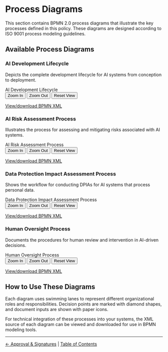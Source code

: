 # Process Diagrams

This section contains BPMN 2.0 process diagrams that illustrate the key processes defined in this policy. These diagrams are designed according to ISO 9001 process modeling guidelines.

## Available Process Diagrams

### AI Development Lifecycle

Depicts the complete development lifecycle for AI systems from conception to deployment.

<div class="bpmn-viewer-container" id="bpmn-viewer-ai-development-lifecycle-bpmn-container">
  <div class="bpmn-toolbar">
    <span>AI Development Lifecycle</span>
    <div>
      <button class="zoom-in" data-viewer="bpmn-viewer-ai-development-lifecycle-bpmn">Zoom In</button>
      <button class="zoom-out" data-viewer="bpmn-viewer-ai-development-lifecycle-bpmn">Zoom Out</button>
      <button class="reset-view" data-viewer="bpmn-viewer-ai-development-lifecycle-bpmn">Reset View</button>
    </div>
  </div>
  <div class="bpmn-canvas" id="bpmn-viewer-ai-development-lifecycle-bpmn" data-bpmn-file="ai-development-lifecycle.bpmn"></div>
</div>

[View/download BPMN XML](bpmn/ai-development-lifecycle.bpmn)

### AI Risk Assessment Process

Illustrates the process for assessing and mitigating risks associated with AI systems.

<div class="bpmn-viewer-container" id="bpmn-viewer-ai-risk-assessment-process-bpmn-container">
  <div class="bpmn-toolbar">
    <span>AI Risk Assessment Process</span>
    <div>
      <button class="zoom-in" data-viewer="bpmn-viewer-ai-risk-assessment-process-bpmn">Zoom In</button>
      <button class="zoom-out" data-viewer="bpmn-viewer-ai-risk-assessment-process-bpmn">Zoom Out</button>
      <button class="reset-view" data-viewer="bpmn-viewer-ai-risk-assessment-process-bpmn">Reset View</button>
    </div>
  </div>
  <div class="bpmn-canvas" id="bpmn-viewer-ai-risk-assessment-process-bpmn" data-bpmn-file="ai-risk-assessment-process.bpmn"></div>
</div>

[View/download BPMN XML](bpmn/ai-risk-assessment-process.bpmn)

### Data Protection Impact Assessment Process

Shows the workflow for conducting DPIAs for AI systems that process personal data.

<div class="bpmn-viewer-container" id="bpmn-viewer-dpia-process-bpmn-container">
  <div class="bpmn-toolbar">
    <span>Data Protection Impact Assessment Process</span>
    <div>
      <button class="zoom-in" data-viewer="bpmn-viewer-dpia-process-bpmn">Zoom In</button>
      <button class="zoom-out" data-viewer="bpmn-viewer-dpia-process-bpmn">Zoom Out</button>
      <button class="reset-view" data-viewer="bpmn-viewer-dpia-process-bpmn">Reset View</button>
    </div>
  </div>
  <div class="bpmn-canvas" id="bpmn-viewer-dpia-process-bpmn" data-bpmn-file="dpia-process.bpmn"></div>
</div>

[View/download BPMN XML](bpmn/dpia-process.bpmn)

### Human Oversight Process

Documents the procedures for human review and intervention in AI-driven decisions.

<div class="bpmn-viewer-container" id="bpmn-viewer-human-oversight-process-bpmn-container">
  <div class="bpmn-toolbar">
    <span>Human Oversight Process</span>
    <div>
      <button class="zoom-in" data-viewer="bpmn-viewer-human-oversight-process-bpmn">Zoom In</button>
      <button class="zoom-out" data-viewer="bpmn-viewer-human-oversight-process-bpmn">Zoom Out</button>
      <button class="reset-view" data-viewer="bpmn-viewer-human-oversight-process-bpmn">Reset View</button>
    </div>
  </div>
  <div class="bpmn-canvas" id="bpmn-viewer-human-oversight-process-bpmn" data-bpmn-file="human-oversight-process.bpmn"></div>
</div>

[View/download BPMN XML](bpmn/human-oversight-process.bpmn)

## How to Use These Diagrams

Each diagram uses swimming lanes to represent different organizational roles and responsibilities. Decision points are marked with diamond shapes, and document inputs are shown with paper icons.

For technical integration of these processes into your systems, the XML source of each diagram can be viewed and downloaded for use in BPMN modeling tools.

---

[← Approval & Signatures](20-Approval-and-Signatures.md) | [Table of Contents](00-Table-of-Contents.md)
